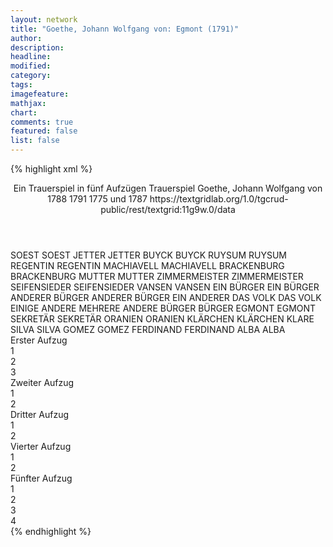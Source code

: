 ```yaml
---
layout: network
title: "Goethe, Johann Wolfgang von: Egmont (1791)"
author:
description:
headline:
modified:
category:
tags:
imagefeature:
mathjax:
chart:
comments: true
featured: false
list: false
---
```

{% highlight xml %}
<?xml-model href="https://raw.githubusercontent.com/DLiNa/project/master/rules/lina.rnc"?><?xml-model href="https://raw.githubusercontent.com/DLiNa/project/master/rules/lina.sch"?>
<play xmlns="http://lina.digital">
  <header>
    <title>Egmont</title>
    <subtitle>Ein Trauerspiel in fünf Aufzügen</subtitle>  
    <genretitle>Trauerspiel</genretitle>
    <author>Goethe, Johann Wolfgang von</author>
    <date type="print" when="1788">1788</date>
    <date type="premiere" when="1791">1791</date>
    <date type="written" when="1787">1775 und 1787</date>
    <source>https://textgridlab.org/1.0/tgcrud-public/rest/textgrid:11g9w.0/data</source>
  </header>
  <personae>
    <character>
      <name>SOEST</name>
      <alias xml:id="soest">
        <name>SOEST</name>
      </alias>
    </character>
    <character>
      <name>JETTER</name>
      <alias xml:id="jetter">
        <name>JETTER</name>
      </alias>
    </character>
    <character>
      <name>BUYCK</name>
      <alias xml:id="buyck">
        <name>BUYCK</name>
      </alias>
    </character>
    <character>
      <name>RUYSUM</name>
      <alias xml:id="ruysum">
        <name>RUYSUM</name>
      </alias>
    </character>
    <character>
      <name>REGENTIN</name>
      <alias xml:id="regentin">
        <name>REGENTIN</name>
      </alias>
    </character>
    <character>
      <name>MACHIAVELL</name>
      <alias xml:id="machiavell">
        <name>MACHIAVELL</name>
      </alias>
    </character>
    <character>
      <name>BRACKENBURG</name>
      <alias xml:id="brackenburg">
        <name>BRACKENBURG</name>
      </alias>
    </character>
    <character>
      <name>MUTTER</name>
      <alias xml:id="mutter">
        <name>MUTTER</name>
      </alias>
    </character>
    <character>
      <name>ZIMMERMEISTER</name>
      <alias xml:id="zimmermeister">
        <name>ZIMMERMEISTER</name>
      </alias>
    </character>
    <character>
      <name>SEIFENSIEDER</name>
      <alias xml:id="seifensieder">
        <name>SEIFENSIEDER</name>
      </alias>
    </character>
    <character>
      <name>VANSEN</name>
      <alias xml:id="vansen">
        <name>VANSEN</name>
      </alias>
    </character>
    <character>
      <name>EIN BÜRGER</name>
      <alias xml:id="ein_bürger">
        <name>EIN BÜRGER</name>
      </alias>
    </character>
    <character>
      <name>ANDERER BÜRGER</name>
      <alias xml:id="anderer_bürger">
        <name>ANDERER BÜRGER</name>
      </alias>
      <alias xml:id="ein_anderer">
        <name>EIN ANDERER</name>
      </alias>
    </character>
    <character>
      <name>DAS VOLK</name>
      <alias xml:id="das_volk">
        <name>DAS VOLK</name>
      </alias>
      <alias xml:id="einige_andere">
        <name>EINIGE ANDERE</name>
      </alias>
      <alias xml:id="mehrere">
        <name>MEHRERE</name>
      </alias>
      <alias xml:id="andere">
        <name>ANDERE</name>
      </alias>
    </character>
    <character>
      <name>BÜRGER</name>
      <alias xml:id="bürger">
        <name>BÜRGER</name>
      </alias>
    </character>
    <character>
      <name>EGMONT</name>
      <alias xml:id="egmont">
        <name>EGMONT</name>
      </alias>
    </character>
    <character>
      <name>SEKRETÄR</name>
      <alias xml:id="sekretär">
        <name>SEKRETÄR</name>
      </alias>
    </character>
    <character>
      <name>ORANIEN</name>
      <alias xml:id="oranien">
        <name>ORANIEN</name>
      </alias>
    </character>
    <character>
      <name>KLÄRCHEN</name>
      <alias xml:id="klärchen">
        <name>KLÄRCHEN</name>
      </alias>
      <alias xml:id="klare">
        <name>KLARE</name>
      </alias>
    </character>
    <character>
      <name>SILVA</name>
      <alias xml:id="silva">
        <name>SILVA</name>
      </alias>
    </character>
    <character>
      <name>GOMEZ</name>
      <alias xml:id="gomez">
        <name>GOMEZ</name>
      </alias>
    </character>
    <character>
      <name>FERDINAND</name>
      <alias xml:id="ferdinand">
        <name>FERDINAND</name>
      </alias>
    </character>
    <character>
      <name>ALBA</name>
      <alias xml:id="alba">
        <name>ALBA</name>
      </alias>
    </character>
  </personae>
  <text>
    <div>
      <head>Erster Aufzug</head>
      <div>
        <head>1</head>
        <sp who="#soest">
          <amount n="22" unit="speech_acts"/>
          <amount n="463" unit="words"/>
          <amount n="15" unit="lines"/>
          <amount n="2858" unit="chars"/>
        </sp>
        <sp who="#jetter">
          <amount n="22" unit="speech_acts"/>
          <amount n="752" unit="words"/>
          <amount n="11" unit="lines"/>
          <amount n="4535" unit="chars"/>
        </sp>
        <sp who="#buyck">
          <amount n="16" unit="speech_acts"/>
          <amount n="549" unit="words"/>
          <amount n="11" unit="lines"/>
          <amount n="3460" unit="chars"/>
        </sp>
        <sp who="#soest #jetter #buyck #ruysum">
          <amount n="7" unit="speech_acts"/>
          <amount n="35" unit="words"/>
          <amount n="7" unit="lines"/>
          <amount n="208" unit="chars"/>
        </sp>
        <sp who="#ruysum">
          <amount n="11" unit="speech_acts"/>
          <amount n="213" unit="words"/>
          <amount n="8" unit="lines"/>
          <amount n="1271" unit="chars"/>
        </sp>
      </div>
      <div>
        <head>2</head>
        <sp who="#regentin">
          <amount n="21" unit="speech_acts"/>
          <amount n="1299" unit="words"/>
          <amount n="6" unit="lines"/>
          <amount n="8490" unit="chars"/>
        </sp>
        <sp who="#machiavell">
          <amount n="20" unit="speech_acts"/>
          <amount n="651" unit="words"/>
          <amount n="14" unit="lines"/>
          <amount n="4399" unit="chars"/>
        </sp>
      </div>
      <div>
        <head>3</head>
        <sp who="#klare">
          <amount n="25" unit="speech_acts"/>
          <amount n="1018" unit="words"/>
          <amount n="28" unit="lines"/>
          <amount n="6201" unit="chars"/>
        </sp>
        <sp who="#brackenburg">
          <amount n="9" unit="speech_acts"/>
          <amount n="606" unit="words"/>
          <amount n="7" unit="lines"/>
          <amount n="3739" unit="chars"/>
        </sp>
        <sp who="#mutter">
          <amount n="19" unit="speech_acts"/>
          <amount n="261" unit="words"/>
          <amount n="13" unit="lines"/>
          <amount n="1577" unit="chars"/>
        </sp>
      </div>
    </div>
    <div>
      <head>Zweiter Aufzug</head>
      <div>
        <head>1</head>
        <sp who="#zimmermeister">
          <amount n="16" unit="speech_acts"/>
          <amount n="399" unit="words"/>
          <amount n="8" unit="lines"/>
          <amount n="2675" unit="chars"/>
        </sp>
        <sp who="#jetter">
          <amount n="17" unit="speech_acts"/>
          <amount n="252" unit="words"/>
          <amount n="15" unit="lines"/>
          <amount n="1505" unit="chars"/>
        </sp>
        <sp who="#soest">
          <amount n="15" unit="speech_acts"/>
          <amount n="160" unit="words"/>
          <amount n="13" unit="lines"/>
          <amount n="936" unit="chars"/>
        </sp>
        <sp who="#seifensieder">
          <amount n="6" unit="speech_acts"/>
          <amount n="94" unit="words"/>
          <amount n="4" unit="lines"/>
          <amount n="520" unit="chars"/>
        </sp>
        <sp who="#vansen">
          <amount n="19" unit="speech_acts"/>
          <amount n="533" unit="words"/>
          <amount n="8" unit="lines"/>
          <amount n="3576" unit="chars"/>
        </sp>
        <sp who="#einige_andere">
          <amount n="1" unit="speech_acts"/>
          <amount n="6" unit="words"/>
          <amount n="1" unit="lines"/>
          <amount n="38" unit="chars"/>
        </sp>
        <sp who="#mehrere">
          <amount n="1" unit="speech_acts"/>
          <amount n="12" unit="words"/>
          <amount n="1" unit="lines"/>
          <amount n="50" unit="chars"/>
        </sp>
        <sp who="#ein_bürger">
          <amount n="3" unit="speech_acts"/>
          <amount n="9" unit="words"/>
          <amount n="3" unit="lines"/>
          <amount n="46" unit="chars"/>
        </sp>
        <sp who="#anderer_bürger">
          <amount n="1" unit="speech_acts"/>
          <amount n="2" unit="words"/>
          <amount n="1" unit="lines"/>
          <amount n="9" unit="chars"/>
        </sp>
        <sp who="#das_volk">
          <amount n="3" unit="speech_acts"/>
          <amount n="43" unit="words"/>
          <amount n="2" unit="lines"/>
          <amount n="279" unit="chars"/>
        </sp>
        <sp who="#ein_anderer">
          <amount n="5" unit="speech_acts"/>
          <amount n="36" unit="words"/>
          <amount n="5" unit="lines"/>
          <amount n="225" unit="chars"/>
        </sp>
        <sp who="#andere">
          <amount n="5" unit="speech_acts"/>
          <amount n="35" unit="words"/>
          <amount n="5" unit="lines"/>
          <amount n="236" unit="chars"/>
        </sp>
        <sp who="#bürger #ein_bürger #anderer_bürger">
          <amount n="1" unit="speech_acts"/>
          <amount n="18" unit="words"/>
          <amount n="1" unit="lines"/>
          <amount n="91" unit="chars"/>
        </sp>
        <sp who="#egmont">
          <amount n="9" unit="speech_acts"/>
          <amount n="204" unit="words"/>
          <amount n="6" unit="lines"/>
          <amount n="1272" unit="chars"/>
        </sp>
      </div>
      <div>
        <head>2</head>
        <sp who="#sekretär">
          <amount n="28" unit="speech_acts"/>
          <amount n="621" unit="words"/>
          <amount n="15" unit="lines"/>
          <amount n="4022" unit="chars"/>
        </sp>
        <sp who="#egmont">
          <amount n="66" unit="speech_acts"/>
          <amount n="2128" unit="words"/>
          <amount n="40" unit="lines"/>
          <amount n="14179" unit="chars"/>
        </sp>
        <sp who="#oranien">
          <amount n="37" unit="speech_acts"/>
          <amount n="723" unit="words"/>
          <amount n="27" unit="lines"/>
          <amount n="4423" unit="chars"/>
        </sp>
      </div>
    </div>
    <div>
      <head>Dritter Aufzug</head>
      <div>
        <head>1</head>
        <sp who="#regentin">
          <amount n="17" unit="speech_acts"/>
          <amount n="948" unit="words"/>
          <amount n="5" unit="lines"/>
          <amount n="5985" unit="chars"/>
        </sp>
        <sp who="#machiavell">
          <amount n="15" unit="speech_acts"/>
          <amount n="109" unit="words"/>
          <amount n="15" unit="lines"/>
          <amount n="641" unit="chars"/>
        </sp>
      </div>
      <div>
        <head>2</head>
        <sp who="#mutter">
          <amount n="9" unit="speech_acts"/>
          <amount n="192" unit="words"/>
          <amount n="4" unit="lines"/>
          <amount n="1134" unit="chars"/>
        </sp>
        <sp who="#klärchen">
          <amount n="34" unit="speech_acts"/>
          <amount n="543" unit="words"/>
          <amount n="31" unit="lines"/>
          <amount n="3317" unit="chars"/>
        </sp>
        <sp who="#egmont">
          <amount n="30" unit="speech_acts"/>
          <amount n="604" unit="words"/>
          <amount n="22" unit="lines"/>
          <amount n="3836" unit="chars"/>
        </sp>
      </div>
    </div>
    <div>
      <head>Vierter Aufzug</head>
      <div>
        <head>1</head>
        <sp who="#jetter">
          <amount n="27" unit="speech_acts"/>
          <amount n="362" unit="words"/>
          <amount n="22" unit="lines"/>
          <amount n="2179" unit="chars"/>
        </sp>
        <sp who="#zimmermeister">
          <amount n="22" unit="speech_acts"/>
          <amount n="295" unit="words"/>
          <amount n="16" unit="lines"/>
          <amount n="1941" unit="chars"/>
        </sp>
        <sp who="#soest">
          <amount n="7" unit="speech_acts"/>
          <amount n="42" unit="words"/>
          <amount n="6" unit="lines"/>
          <amount n="251" unit="chars"/>
        </sp>
        <sp who="#vansen">
          <amount n="21" unit="speech_acts"/>
          <amount n="759" unit="words"/>
          <amount n="11" unit="lines"/>
          <amount n="4929" unit="chars"/>
        </sp>
      </div>
      <div>
        <head>2</head>
        <sp who="#silva">
          <amount n="19" unit="speech_acts"/>
          <amount n="447" unit="words"/>
          <amount n="11" unit="lines"/>
          <amount n="2891" unit="chars"/>
        </sp>
        <sp who="#gomez">
          <amount n="12" unit="speech_acts"/>
          <amount n="308" unit="words"/>
          <amount n="9" unit="lines"/>
          <amount n="2078" unit="chars"/>
        </sp>
        <sp who="#ferdinand">
          <amount n="15" unit="speech_acts"/>
          <amount n="237" unit="words"/>
          <amount n="10" unit="lines"/>
          <amount n="1498" unit="chars"/>
        </sp>
        <sp who="#alba">
          <amount n="46" unit="speech_acts"/>
          <amount n="1954" unit="words"/>
          <amount n="22" unit="lines"/>
          <amount n="12902" unit="chars"/>
        </sp>
        <sp who="#egmont">
          <amount n="25" unit="speech_acts"/>
          <amount n="1376" unit="words"/>
          <amount n="3" unit="lines"/>
          <amount n="9149" unit="chars"/>
        </sp>
      </div>
    </div>
    <div>
      <head>Fünfter Aufzug</head>
      <div>
        <head>1</head>
        <sp who="#brackenburg">
          <amount n="8" unit="speech_acts"/>
          <amount n="171" unit="words"/>
          <amount n="6" unit="lines"/>
          <amount n="1005" unit="chars"/>
        </sp>
        <sp who="#klärchen">
          <amount n="13" unit="speech_acts"/>
          <amount n="1093" unit="words"/>
          <amount n="4" unit="lines"/>
          <amount n="6709" unit="chars"/>
        </sp>
        <sp who="#zimmermeister">
          <amount n="3" unit="speech_acts"/>
          <amount n="14" unit="words"/>
          <amount n="3" unit="lines"/>
          <amount n="74" unit="chars"/>
        </sp>
        <sp who="#jetter">
          <amount n="3" unit="speech_acts"/>
          <amount n="22" unit="words"/>
          <amount n="3" unit="lines"/>
          <amount n="114" unit="chars"/>
        </sp>
        <sp who="#soest">
          <amount n="1" unit="speech_acts"/>
          <amount n="12" unit="words"/>
          <amount n="1" unit="lines"/>
          <amount n="78" unit="chars"/>
        </sp>
      </div>
      <div>
        <head>2</head>
        <sp who="#egmont">
          <amount n="1" unit="speech_acts"/>
          <amount n="734" unit="words"/>
          <amount n="4782" unit="chars"/>
        </sp>
      </div>
      <div>
        <head>3</head>
        <sp who="#klärchen">
          <amount n="1" unit="speech_acts"/>
          <amount n="345" unit="words"/>
          <amount n="2085" unit="chars"/>
        </sp>
        <sp who="#klärchen">
          <amount n="14" unit="speech_acts"/>
          <amount n="723" unit="words"/>
          <amount n="6" unit="lines"/>
          <amount n="4473" unit="chars"/>
        </sp>
        <sp who="#brackenburg">
          <amount n="14" unit="speech_acts"/>
          <amount n="580" unit="words"/>
          <amount n="6" unit="lines"/>
          <amount n="3620" unit="chars"/>
        </sp>
      </div>
      <div>
        <head>4</head>
        <sp who="#egmont">
          <amount n="28" unit="speech_acts"/>
          <amount n="1792" unit="words"/>
          <amount n="13" unit="lines"/>
          <amount n="11477" unit="chars"/>
        </sp>
        <sp who="#silva">
          <amount n="5" unit="speech_acts"/>
          <amount n="184" unit="words"/>
          <amount n="3" unit="lines"/>
          <amount n="1242" unit="chars"/>
        </sp>
        <sp who="#ferdinand">
          <amount n="21" unit="speech_acts"/>
          <amount n="832" unit="words"/>
          <amount n="9" unit="lines"/>
          <amount n="5286" unit="chars"/>
        </sp>
      </div>
    </div>
  </text>
</play>
{% endhighlight %}